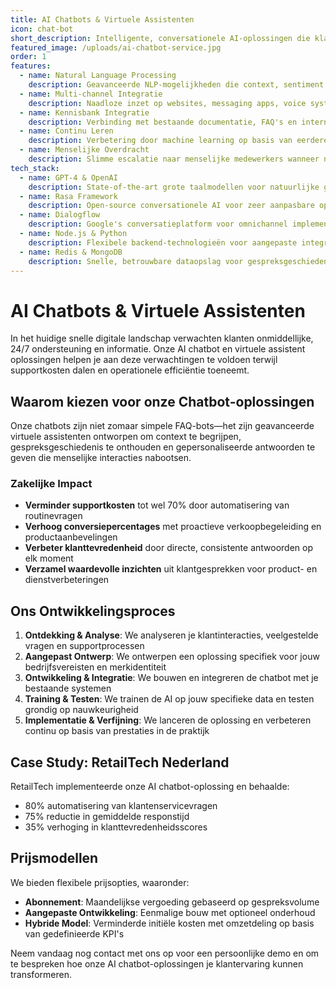 ```yaml
---
title: AI Chatbots & Virtuele Assistenten
icon: chat-bot
short_description: Intelligente, conversationele AI-oplossingen die klantverzoeken afhandelen, ondersteuning automatiseren en gebruikerservaringen 24/7 verbeteren.
featured_image: /uploads/ai-chatbot-service.jpg
order: 1
features:
  - name: Natural Language Processing
    description: Geavanceerde NLP-mogelijkheden die context, sentiment en complexe gebruikersintenties begrijpen.
  - name: Multi-channel Integratie
    description: Naadloze inzet op websites, messaging apps, voice systemen en sociale mediaplatforms.
  - name: Kennisbank Integratie
    description: Verbinding met bestaande documentatie, FAQ's en interne bronnen voor nauwkeurige antwoorden.
  - name: Continu Leren
    description: Verbetering door machine learning op basis van eerdere gesprekken en feedback.
  - name: Menselijke Overdracht
    description: Slimme escalatie naar menselijke medewerkers wanneer nodig, met volledige gesprekscontext.
tech_stack:
  - name: GPT-4 & OpenAI
    description: State-of-the-art grote taalmodellen voor natuurlijke gespreksmogelijkheden.
  - name: Rasa Framework
    description: Open-source conversationele AI voor zeer aanpasbare oplossingen.
  - name: Dialogflow
    description: Google's conversatieplatform voor omnichannel implementatie.
  - name: Node.js & Python
    description: Flexibele backend-technologieën voor aangepaste integraties.
  - name: Redis & MongoDB
    description: Snelle, betrouwbare dataopslag voor gespreksgeschiedenis en context.
---
```


# AI Chatbots & Virtuele Assistenten

In het huidige snelle digitale landschap verwachten klanten onmiddellijke, 24/7 ondersteuning en informatie. Onze AI chatbot en virtuele assistent oplossingen helpen je aan deze verwachtingen te voldoen terwijl supportkosten dalen en operationele efficiëntie toeneemt.

## Waarom kiezen voor onze Chatbot-oplossingen

Onze chatbots zijn niet zomaar simpele FAQ-bots—het zijn geavanceerde virtuele assistenten ontworpen om context te begrijpen, gespreksgeschiedenis te onthouden en gepersonaliseerde antwoorden te geven die menselijke interacties nabootsen.

### Zakelijke Impact

- **Verminder supportkosten** tot wel 70% door automatisering van routinevragen
- **Verhoog conversiepercentages** met proactieve verkoopbegeleiding en productaanbevelingen
- **Verbeter klanttevredenheid** door directe, consistente antwoorden op elk moment
- **Verzamel waardevolle inzichten** uit klantgesprekken voor product- en dienstverbeteringen

## Ons Ontwikkelingsproces

1. **Ontdekking & Analyse**: We analyseren je klantinteracties, veelgestelde vragen en supportprocessen
2. **Aangepast Ontwerp**: We ontwerpen een oplossing specifiek voor jouw bedrijfsvereisten en merkidentiteit
3. **Ontwikkeling & Integratie**: We bouwen en integreren de chatbot met je bestaande systemen
4. **Training & Testen**: We trainen de AI op jouw specifieke data en testen grondig op nauwkeurigheid
5. **Implementatie & Verfijning**: We lanceren de oplossing en verbeteren continu op basis van prestaties in de praktijk

## Case Study: RetailTech Nederland

RetailTech implementeerde onze AI chatbot-oplossing en behaalde:
- 80% automatisering van klantenservicevragen
- 75% reductie in gemiddelde responstijd
- 35% verhoging in klanttevredenheidsscores

## Prijsmodellen

We bieden flexibele prijsopties, waaronder:
- **Abonnement**: Maandelijkse vergoeding gebaseerd op gespreksvolume
- **Aangepaste Ontwikkeling**: Eenmalige bouw met optioneel onderhoud
- **Hybride Model**: Verminderde initiële kosten met omzetdeling op basis van gedefinieerde KPI's

Neem vandaag nog contact met ons op voor een persoonlijke demo en om te bespreken hoe onze AI chatbot-oplossingen je klantervaring kunnen transformeren.